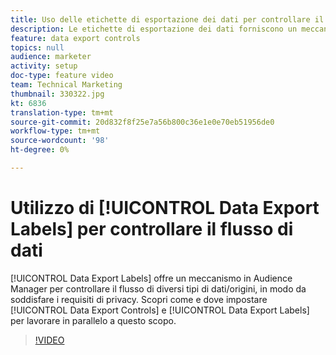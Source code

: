 ```yaml
---
title: Uso delle etichette di esportazione dei dati per controllare il flusso di dati
description: Le etichette di esportazione dei dati forniscono un meccanismo  Audience Manager per controllare il flusso di diversi tipi di dati/origini, in modo da soddisfare i requisiti di privacy. Scopri come e dove impostare i controlli di esportazione dei dati e le etichette di esportazione dei dati per lavorare in parallelo a questo scopo.
feature: data export controls
topics: null
audience: marketer
activity: setup
doc-type: feature video
team: Technical Marketing
thumbnail: 330322.jpg
kt: 6836
translation-type: tm+mt
source-git-commit: 20d832f8f25e7a56b800c36e1e0e70eb51956de0
workflow-type: tm+mt
source-wordcount: '98'
ht-degree: 0%

---
```



# Utilizzo di [!UICONTROL Data Export Labels] per controllare il flusso di dati

[!UICONTROL Data Export Labels] offre un meccanismo in  Audience Manager per controllare il flusso di diversi tipi di dati/origini, in modo da soddisfare i requisiti di privacy. Scopri come e dove impostare [!UICONTROL Data Export Controls] e [!UICONTROL Data Export Labels] per lavorare in parallelo a questo scopo.

>[!VIDEO](https://video.tv.adobe.com/v/330322/?quality=12&learn=on)
